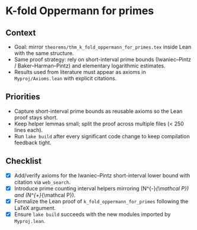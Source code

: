 # K-fold Oppermann for primes

## Context
- Goal: mirror `theorems/thm_k_fold_oppermann_for_primes.tex` inside Lean with the same structure.
- Same proof strategy: rely on short-interval prime bounds (Iwaniec–Pintz / Baker–Harman–Pintz) and elementary logarithmic estimates.
- Results used from literature must appear as axioms in `Myproj/Axioms.lean` with explicit citations.

## Priorities
- Capture short-interval prime bounds as reusable axioms so the Lean proof stays short.
- Keep helper lemmas small; split the proof across multiple files (< 250 lines each).
- Run `lake build` after every significant code change to keep compilation feedback tight.

## Checklist
- [x] Add/verify axioms for the Iwaniec–Pintz short-interval lower bound with citation via `web_search`.
- [x] Introduce prime counting interval helpers mirroring \(N^{-}_{\mathcal P}\) and \(N^{+}_{\mathcal P}\).
- [x] Formalize the Lean proof of `k_fold_oppermann_for_primes` following the LaTeX argument.
- [x] Ensure `lake build` succeeds with the new modules imported by `Myproj.lean`.
